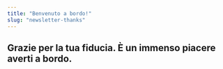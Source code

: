 ```yaml
---
title: "Benvenuto a bordo!"
slug: "newsletter-thanks"
---
```


## Grazie per la tua fiducia. È un immenso piacere averti a bordo.